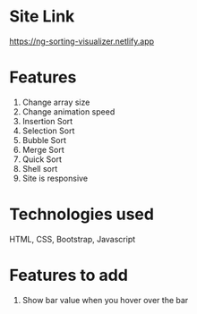 # Site Link
https://ng-sorting-visualizer.netlify.app

# Features
1. Change array size
2. Change animation speed
3. Insertion Sort
4. Selection Sort
5. Bubble Sort
6. Merge Sort
7. Quick Sort
8. Shell sort
9. Site is responsive

# Technologies used
HTML, CSS, Bootstrap, Javascript


# Features to add
1. Show bar value when you hover over the bar


